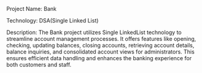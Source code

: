 Project Name: Bank

Technology: DSA(Single Linked List)

Description: The Bank project utilizes Single LinkedList technology to streamline account management processes. It offers features like opening, checking, updating balances, closing accounts, retrieving account details, balance inquiries, and consolidated account views for administrators. This ensures efficient data handling and enhances the banking experience for both customers and staff.
